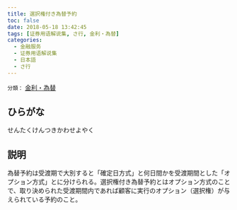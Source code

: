 ```yaml
---
title: 選択権付き為替予約
toc: false
date: 2018-05-18 13:42:45
tags: [证券用语解说集, さ行, 金利・為替]
categories:
  - 金融服务
  - 证券用语解说集
  - 日本語
  - さ行
---
```


`分類：` [金利・為替](/tags/金利・為替/)

## ひらがな

せんたくけんつきかわせよやく

## 説明

為替予約は受渡期で大別すると「確定日方式」と何日間かを受渡期間とした「オプション方式」とに分けられる。選択権付き為替予約とはオプション方式のことで、取り決められた受渡期間内であれば顧客に実行のオプション（選択権）が与えられている予約のこと。
